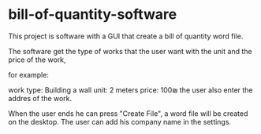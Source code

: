 # bill-of-quantity-software

This project is software with a GUI that create a bill of quantity word file.

The software get the type of works that the user want with the unit and the price of the work,

for example: 

work type: Building a wall
unit: 2 meters 
price: 100₪
the user also enter the addres of the work.

When the user ends he can press "Create File", a word file will be created on the desktop.
The user can add his company name in the settings.
